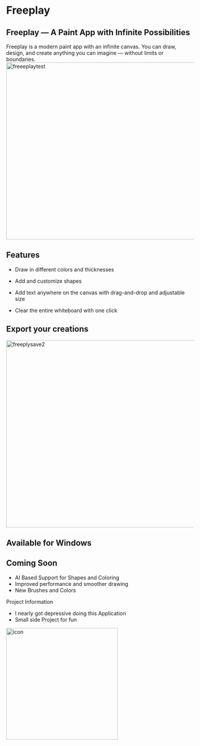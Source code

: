 # Freeplay

## Freeplay — A Paint App with Infinite Possibilities

Freeplay is a modern paint app with an infinite canvas. You can draw, design, and create anything you can imagine — without limits or boundaries.
<img width="952" height="476" alt="freeeplaytest" src="https://github.com/user-attachments/assets/ee956a91-b167-4629-85e5-81474fbf6a8e" />
## Features

- Draw in different colors and thicknesses

- Add and customize shapes

- Add text anywhere on the canvas with drag-and-drop and adjustable size

- Clear the entire whiteboard with one click


## Export your creations
<img width="958" height="503" alt="freeplysave2" src="https://github.com/user-attachments/assets/2a13606a-6158-4a20-9c30-00ffa3b150d6" />

## Available for Windows

## Coming Soon
- AI Based Support for Shapes and Coloring
- Improved performance and smoother drawing
- New Brushes and Colors

Project Information

- I nearly got depressive doing this Application
- Small side Project for fun 

<img width="300" height="300" alt="icon" src="https://github.com/user-attachments/assets/0636b375-7e53-4334-be7e-36ac440ffe5a" />

